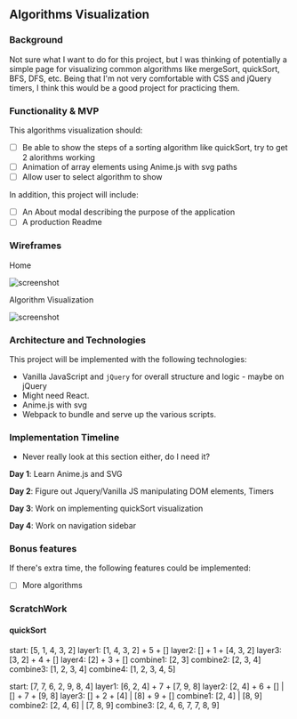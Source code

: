 ## Algorithms Visualization

### Background

Not sure what I want to do for this project, but I was thinking of potentially
 a simple page for visualizing common algorithms like mergeSort, quickSort,
 BFS, DFS, etc.  Being that I'm not very comfortable with CSS and jQuery
timers, I think this would be a good project for practicing them.  

### Functionality & MVP  

This algorithms visualization should:

- [ ] Be able to show the steps of a sorting algorithm like quickSort, try to get 2 alorithms working
- [ ] Animation of array elements using Anime.js with svg paths
- [ ] Allow user to select algorithm to show

In addition, this project will include:

- [ ] An About modal describing the purpose of the application
- [ ] A production Readme

### Wireframes
Home

![screenshot](./wireframes/AlgorithmVisualizationHome.png)

Algorithm Visualization

![screenshot](./wireframes/AlgorithmVisualization.png)

### Architecture and Technologies

This project will be implemented with the following technologies:

- Vanilla JavaScript and `jQuery` for overall structure and logic - maybe on jQuery
- Might need React.
- Anime.js with svg
- Webpack to bundle and serve up the various scripts.


### Implementation Timeline

- Never really look at this section either, do I need it?

**Day 1**: Learn Anime.js and SVG


**Day 2**: Figure out Jquery/Vanilla JS manipulating DOM elements, Timers


**Day 3**: Work on implementing quickSort visualization


**Day 4**: Work on navigation sidebar




### Bonus features

If there's extra time, the following features could be implemented:

- [ ] More algorithms


### ScratchWork

#### quickSort
start: [5, 1, 4, 3, 2]
layer1: [1, 4, 3, 2] + 5 + []
layer2: [] + 1 + [4, 3, 2]
layer3: [3, 2] + 4 + []
layer4: [2] + 3 + []
combine1: [2, 3]
combine2: [2, 3, 4]
combine3: [1, 2, 3, 4]
combine4: [1, 2, 3, 4, 5]

start: [7, 7, 6, 2, 9, 8, 4]
layer1: [6, 2, 4] + 7 + [7, 9, 8]
layer2: [2, 4] + 6 + []    |    [] + 7 + [9, 8]
layer3: [] + 2 + [4]       |    [8] + 9 + []
combine1: [2, 4]           |    [8, 9]
combine2: [2, 4, 6]        |    [7, 8, 9]
combine3: [2, 4, 6, 7, 7, 8, 9]
